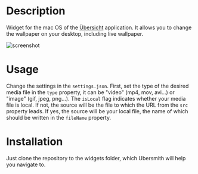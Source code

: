 # Description
Widget for the mac OS of the [Übersicht](http://tracesof.net/uebersicht/) application. It allows you to change the wallpaper on your desktop, including live wallpaper.

![screenshot](screenshot.png)

# Usage
Change the settings in the `settings.json`.
First, set the type of the desired media file in the `type` property, it can be "video" (mp4, mov, avi...) or "image" (gif, jpeg, png...).
The `isLocal` flag indicates whether your media file is local. If not, the source will be the file to which the URL from the `src` property leads. If yes, the source will be your local file, the name of which should be written in the `fileName` property.


# Installation
Just clone the repository to the widgets folder, which Ubersmith will help you navigate to.